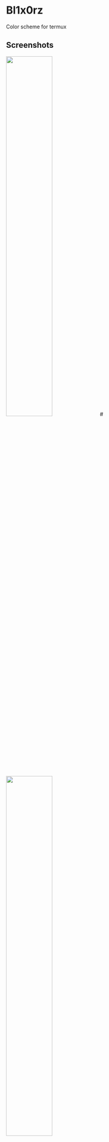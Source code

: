 # Bl1x0rz
Color scheme for termux

## Screenshots
<img src="https://github.com/Mrp1r4t3/Bl1x0rz/blob/main/2.jpg" width="50%" height="50%">
#
<img src="https://github.com/Mrp1r4t3/Bl1x0rz/blob/main/1.jpg" width="50%" height="50%">


## Installation
1. `apt install git -y`
2. `cd $HOME`
3. `git clone https://github.com/Mrp1r4t3/FBDO`
4. `cd Bl1x0rz`
5. `bash install.sh`

##

## Uninstallation
1. `cd $HOME`
2. `cd Bl1x0rz`
3. `bash uninstall.sh`
